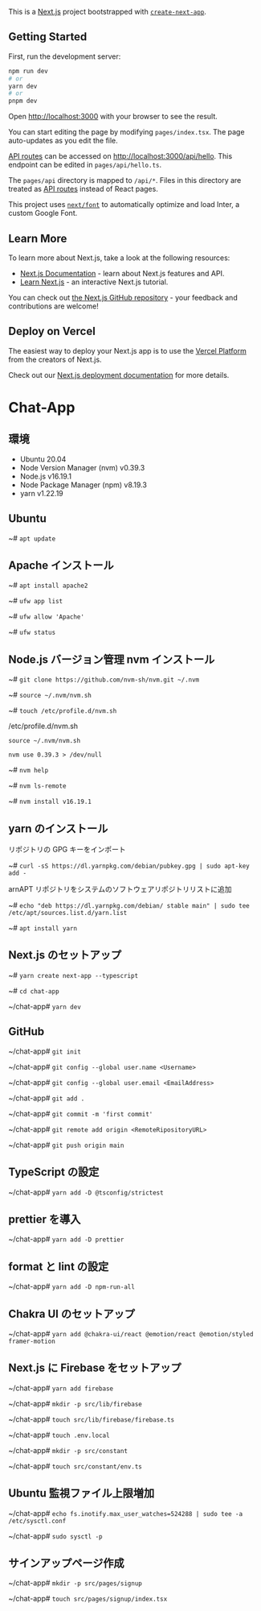 This is a [Next.js](https://nextjs.org/) project bootstrapped with [`create-next-app`](https://github.com/vercel/next.js/tree/canary/packages/create-next-app).

## Getting Started

First, run the development server:

```bash
npm run dev
# or
yarn dev
# or
pnpm dev
```

Open [http://localhost:3000](http://localhost:3000) with your browser to see the result.

You can start editing the page by modifying `pages/index.tsx`. The page auto-updates as you edit the file.

[API routes](https://nextjs.org/docs/api-routes/introduction) can be accessed on [http://localhost:3000/api/hello](http://localhost:3000/api/hello). This endpoint can be edited in `pages/api/hello.ts`.

The `pages/api` directory is mapped to `/api/*`. Files in this directory are treated as [API routes](https://nextjs.org/docs/api-routes/introduction) instead of React pages.

This project uses [`next/font`](https://nextjs.org/docs/basic-features/font-optimization) to automatically optimize and load Inter, a custom Google Font.

## Learn More

To learn more about Next.js, take a look at the following resources:

- [Next.js Documentation](https://nextjs.org/docs) - learn about Next.js features and API.
- [Learn Next.js](https://nextjs.org/learn) - an interactive Next.js tutorial.

You can check out [the Next.js GitHub repository](https://github.com/vercel/next.js/) - your feedback and contributions are welcome!

## Deploy on Vercel

The easiest way to deploy your Next.js app is to use the [Vercel Platform](https://vercel.com/new?utm_medium=default-template&filter=next.js&utm_source=create-next-app&utm_campaign=create-next-app-readme) from the creators of Next.js.

Check out our [Next.js deployment documentation](https://nextjs.org/docs/deployment) for more details.

# Chat-App

## 環境

- Ubuntu 20.04
- Node Version Manager (nvm) v0.39.3
- Node.js v16.19.1
- Node Package Manager (npm) v8.19.3
- yarn v1.22.19

## Ubuntu

~# `apt update`

## Apache インストール

~# `apt install apache2`

~# `ufw app list`

~# `ufw allow 'Apache'`

~# `ufw status`

## Node.js バージョン管理 nvm インストール

~# `git clone https://github.com/nvm-sh/nvm.git ~/.nvm`

~# `source ~/.nvm/nvm.sh`

~# `touch /etc/profile.d/nvm.sh`

/etc/profile.d/nvm.sh

```
source ~/.nvm/nvm.sh

nvm use 0.39.3 > /dev/null
```

~# `nvm help`

~# `nvm ls-remote`

~# `nvm install v16.19.1`

## yarn のインストール

リポジトリの GPG キーをインポート

~# `curl -sS https://dl.yarnpkg.com/debian/pubkey.gpg | sudo apt-key add -`

arnAPT リポジトリをシステムのソフトウェアリポジトリリストに追加

~# `echo "deb https://dl.yarnpkg.com/debian/ stable main" | sudo tee /etc/apt/sources.list.d/yarn.list`

~# `apt install yarn`

## Next.js のセットアップ

~# `yarn create next-app --typescript`

~# `cd chat-app`

~/chat-app# `yarn dev`

## GitHub

~/chat-app# `git init`

~/chat-app# `git config --global user.name <Username>`

~/chat-app# `git config --global user.email <EmailAddress>`

~/chat-app# `git add .`

~/chat-app# `git commit -m 'first commit'`

~/chat-app# `git remote add origin <RemoteRipositoryURL>`

~/chat-app# `git push origin main`

## TypeScript の設定

~/chat-app# `yarn add -D @tsconfig/strictest`

## prettier を導入

~/chat-app# `yarn add -D prettier`

## format と lint の設定

~/chat-app# `yarn add -D npm-run-all`

## Chakra UI のセットアップ

~/chat-app# `yarn add @chakra-ui/react @emotion/react @emotion/styled framer-motion`

## Next.js に Firebase をセットアップ

~/chat-app# `yarn add firebase`

~/chat-app# `mkdir -p src/lib/firebase`

~/chat-app# `touch src/lib/firebase/firebase.ts`

~/chat-app# `touch .env.local`

~/chat-app# `mkdir -p src/constant`

~/chat-app# `touch src/constant/env.ts`

## Ubuntu 監視ファイル上限増加

~/chat-app# `echo fs.inotify.max_user_watches=524288 | sudo tee -a /etc/sysctl.conf`

~/chat-app# `sudo sysctl -p`

## サインアップページ作成

~/chat-app# `mkdir -p src/pages/signup`

~/chat-app# `touch src/pages/signup/index.tsx`
